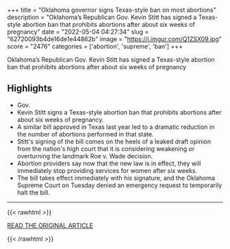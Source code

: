 +++
title = "Oklahoma governor signs Texas-style ban on most abortions"
description = "Oklahoma’s Republican Gov. Kevin Stitt has signed a Texas-style abortion ban that prohibits abortions after about six weeks of pregnancy"
date = "2022-05-04 04:27:34"
slug = "62720093b4de16de1e44862b"
image = "https://i.imgur.com/Q1ZSX09.jpg"
score = "2476"
categories = ['abortion', 'supreme', 'ban']
+++

Oklahoma’s Republican Gov. Kevin Stitt has signed a Texas-style abortion ban that prohibits abortions after about six weeks of pregnancy

## Highlights

- Gov.
- Kevin Stitt signs a Texas-style abortion ban that prohibits abortions after about six weeks of pregnancy.
- A similar bill approved in Texas last year led to a dramatic reduction in the number of abortions performed in that state.
- Stitt's signing of the bill comes on the heels of a leaked draft opinion from the nation's high court that it is considering weakening or overturning the landmark Roe v. Wade decision.
- Abortion providers say now that the new law is in effect, they will immediately stop providing services for women after six weeks.
- The bill takes effect immediately with his signature, and the Oklahoma Supreme Court on Tuesday denied an emergency request to temporarily halt the bill.

---

{{< rawhtml >}}
  <p class="article-category">
    <a target="_blank" href="https://abcnews.go.com/Health/wireStory/oklahoma-governor-signs-texas-style-ban-abortions-84478968">READ THE ORIGINAL ARTICLE</a>
  </p>
{{< /rawhtml >}}
